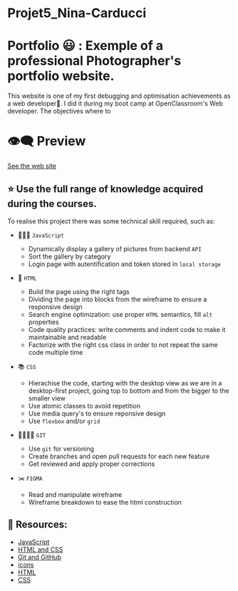 # Projet5_Nina-Carducci
# Portfolio 😃 : Exemple of a professional Photographer's portfolio website.

This website is one of my first debugging and optimisation achievements as a web developer👏. I did it during my boot camp at OpenClassroom's Web developer.
The objectives where to 

# 👁️‍🗨️ Preview

[See the web site](https://dazzling-squirrel-682a44.netlify.app)

## ⭐️ Use the full range of knowledge acquired during the courses.

To realise this project there was some technical skill required, such as:

- 👨🏽‍💻 `JavaScript`

  - Dynamically display a gallery of pictures from backend `API`
  - Sort the gallery by category
  - Login page with autentification and token stored in `local storage`

- 🎯 `HTML`

  - Build the page using the right tags
  - Dividing the page into blocks from the wireframe to ensure a responsive design
  - Search engine optimization: use proper `HTML` semantics, fill `alt` properties
  - Code quality practices: write comments and indent code to make it maintainable and readable
  - Factorize with the right css class in order to not repeat the same code multiple time

- 📚 `CSS`

  - Hierachise the code, starting with the desktop view as we are in a desktop-first project, going top to bottom and from the bigger to the smaller view
  - Use atomic classes to avoid repetition
  - Use media query's to ensure reponsive design
  - Use `flexbox` and/or `grid`

- 👨‍👩‍👧‍👧 `GIT`

  - Use `git` for versioning
  - Create branches and open pull requests for each new feature
  - Get reviewed and apply proper corrections

- ✂️ `FIGMA`

  - Read and manipulate wireframe
  - Wireframe breakdown to ease the html construction

## 📓 Resources:

- [JavaScript](https://openclassrooms.com/fr/courses/7697016-creez-des-pages-web-dynamiques-avec-javascript?archived-source=5543061)
- [HTML and CSS](https://openclassrooms.com/fr/courses/1603881-creez-votre-site-web-avec-html5-et-css3)
- [Git and GitHub](https://openclassrooms.com/fr/courses/7162856-gerez-du-code-avec-git-et-github)
- [icons](https://fontawesome.com/docs/web/setup/get-started)
- [HTML](https://developer.mozilla.org/en-US/docs/Web/HTML)
- [CSS](https://developer.mozilla.org/en-US/docs/Web/CSS)
